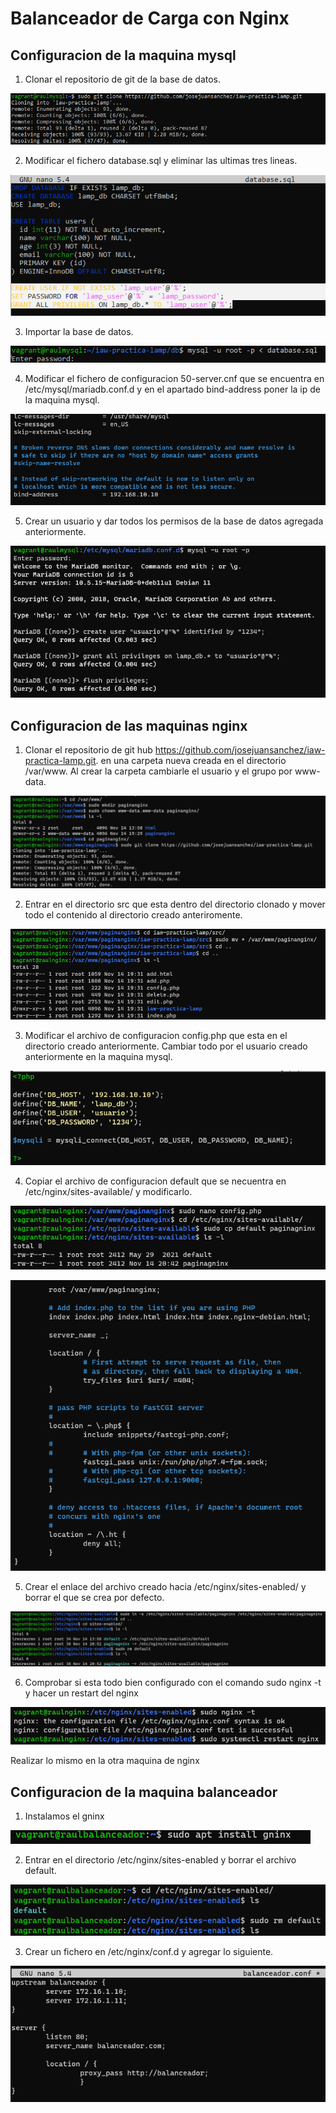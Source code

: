 # Balanceador de Carga con Nginx

## Configuracion de la maquina mysql

1. Clonar el repositorio de git de la base de datos.

![](https://raw.githubusercontent.com/raulqlda/Balanceador-de-Carga-con-Nginx/main/imagenes/captura1.png)

2. Modificar el fichero database.sql y eliminar las ultimas tres lineas.

![](https://raw.githubusercontent.com/raulqlda/Balanceador-de-Carga-con-Nginx/main/imagenes/captura2.png)

3. Importar la base de datos.

![](https://raw.githubusercontent.com/raulqlda/Balanceador-de-Carga-con-Nginx/main/imagenes/captura3.png)

4. Modificar el fichero de configuracion 50-server.cnf que se encuentra en /etc/mysql/mariadb.conf.d y en el apartado bind-address poner la ip de la maquina mysql. 

![](https://raw.githubusercontent.com/raulqlda/Balanceador-de-Carga-con-Nginx/main/imagenes/captura4.png)

5. Crear un usuario y dar todos los permisos de la base de datos agregada anteriormente.

![](https://raw.githubusercontent.com/raulqlda/Balanceador-de-Carga-con-Nginx/main/imagenes/captura5.png)

## Configuracion de las maquinas nginx

1. Clonar el repositorio de git hub https://github.com/josejuansanchez/iaw-practica-lamp.git. en una carpeta nueva creada en el directorio /var/www. Al crear la carpeta cambiarle el usuario y el grupo por www-data.

![](https://raw.githubusercontent.com/raulqlda/Balanceador-de-Carga-con-Nginx/main/imagenes/captura6.png)

2. Entrar en el directorio src que esta dentro del directorio clonado y mover todo el contenido al directorio creado anteriromente.

![](https://raw.githubusercontent.com/raulqlda/Balanceador-de-Carga-con-Nginx/main/imagenes/captura7.png)

3. Modificar el archivo de configuracion config.php que esta en el directorio creado anteriormente. Cambiar todo por el usuario creado anteriormente en la maquina mysql.

![](https://raw.githubusercontent.com/raulqlda/Balanceador-de-Carga-con-Nginx/main/imagenes/captura8.png)

4. Copiar el archivo de configuracion default que se necuentra en /etc/nginx/sites-available/ y modificarlo.

![](https://raw.githubusercontent.com/raulqlda/Balanceador-de-Carga-con-Nginx/main/imagenes/captura9.png)

![](https://raw.githubusercontent.com/raulqlda/Balanceador-de-Carga-con-Nginx/main/imagenes/captura10.png)

5. Crear el enlace del archivo creado hacia /etc/nginx/sites-enabled/ y borrar el que se crea por defecto.

![](https://raw.githubusercontent.com/raulqlda/Balanceador-de-Carga-con-Nginx/main/imagenes/captura11.png)

6. Comprobar si esta todo bien configurado con el comando sudo nginx -t y hacer un restart del nginx

![](https://raw.githubusercontent.com/raulqlda/Balanceador-de-Carga-con-Nginx/main/imagenes/captura12.png)

Realizar lo mismo en la otra maquina de nginx

## Configuracion de la maquina balanceador

1. Instalamos el gninx

![](https://raw.githubusercontent.com/raulqlda/Balanceador-de-Carga-con-Nginx/main/imagenes/captura13.png)

2. Entrar en el directorio /etc/nginx/sites-enabled y borrar el archivo default.

![](https://raw.githubusercontent.com/raulqlda/Balanceador-de-Carga-con-Nginx/main/imagenes/captura14.png)

3. Crear un fichero en /etc/nginx/conf.d y agregar lo siguiente.

![](https://raw.githubusercontent.com/raulqlda/Balanceador-de-Carga-con-Nginx/main/imagenes/captura15.png)



